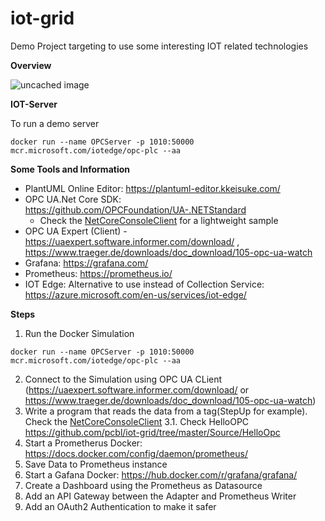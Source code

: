 # iot-grid
Demo Project targeting to use some interesting IOT related technologies

**Overview**

![uncached image](http://www.plantuml.com/plantuml/proxy?cache=no&src=https://raw.githubusercontent.com/pcbl/iot-grid/master/diagrams/overview.plantuml)

**IOT-Server**

To run a demo server
```
docker run --name OPCServer -p 1010:50000 mcr.microsoft.com/iotedge/opc-plc --aa
```

**Some Tools and Information**

 - PlantUML Online Editor: https://plantuml-editor.kkeisuke.com/
 - OPC UA.Net Core SDK: https://github.com/OPCFoundation/UA-.NETStandard
   - Check the [NetCoreConsoleClient](https://github.com/OPCFoundation/UA-.NETStandard/tree/master/SampleApplications/Samples/NetCoreConsoleClient) for a lightweight sample
 - OPC UA Expert (Client) - https://uaexpert.software.informer.com/download/ , https://www.traeger.de/downloads/doc_download/105-opc-ua-watch
 - Grafana: https://grafana.com/
 - Prometheus: https://prometheus.io/
 - IOT Edge: Alternative to use instead of Collection Service: https://azure.microsoft.com/en-us/services/iot-edge/
 
**Steps**
1. Run the Docker Simulation
```
docker run --name OPCServer -p 1010:50000 mcr.microsoft.com/iotedge/opc-plc --aa
```
2. Connect to the Simulation using OPC UA CLient (https://uaexpert.software.informer.com/download/ or https://www.traeger.de/downloads/doc_download/105-opc-ua-watch)
3. Write a program that reads the data from a tag(StepUp for example). Check the [NetCoreConsoleClient](https://github.com/OPCFoundation/UA-.NETStandard/tree/master/SampleApplications/Samples/NetCoreConsoleClient)
3.1. Check HelloOPC  https://github.com/pcbl/iot-grid/tree/master/Source/HelloOpc
4. Start a Prometherus Docker: https://docs.docker.com/config/daemon/prometheus/
5. Save Data to Prometheus instance
6. Start a Gafana Docker: https://hub.docker.com/r/grafana/grafana/
7. Create a Dashboard using the Prometheus as Datasource
8. Add an API Gateway between the Adapter and Prometheus Writer
9. Add an OAuth2 Authentication to make it safer
